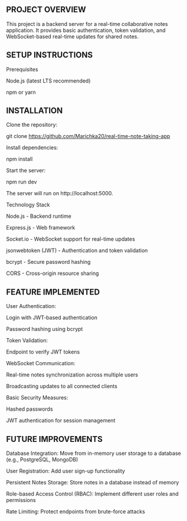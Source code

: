 ## PROJECT OVERVIEW

This project is a backend server for a real-time collaborative notes application. It provides basic authentication, token validation, and WebSocket-based real-time updates for shared notes.

## SETUP INSTRUCTIONS

Prerequisites

Node.js (latest LTS recommended)

npm or yarn

## INSTALLATION

Clone the repository:

git clone https://github.com/Marichka20/real-time-note-taking-app

Install dependencies:

npm install

Start the server:

npm run dev

The server will run on http://localhost:5000.

Technology Stack

Node.js - Backend runtime

Express.js - Web framework

Socket.io - WebSocket support for real-time updates

jsonwebtoken (JWT) - Authentication and token validation

bcrypt - Secure password hashing

CORS - Cross-origin resource sharing

## FEATURE IMPLEMENTED

User Authentication:

Login with JWT-based authentication

Password hashing using bcrypt

Token Validation:

Endpoint to verify JWT tokens

WebSocket Communication:

Real-time notes synchronization across multiple users

Broadcasting updates to all connected clients

Basic Security Measures:

Hashed passwords

JWT authentication for session management

## FUTURE IMPROVEMENTS

Database Integration: Move from in-memory user storage to a database (e.g., PostgreSQL, MongoDB)

User Registration: Add user sign-up functionality

Persistent Notes Storage: Store notes in a database instead of memory

Role-based Access Control (RBAC): Implement different user roles and permissions

Rate Limiting: Protect endpoints from brute-force attacks
